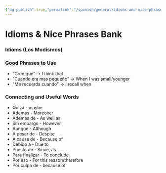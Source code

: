 ```yaml
---
{"dg-publish":true,"permalink":"/spanish/general/idioms-and-nice-phrases-bank/","dgHomeLink":true,"dgPassFrontmatter":false,"dgShowLocalGraph":true}
---
```


# Idioms & Nice Phrases Bank
### Idioms (Los Modismos)

### Good Phrases to Use
- "Creo que" → I think that
- "Cuando era mas pequeño" → When I was small/younger
- "Me recuerda cuando" → I recall when
### Connecting and Useful Words
- Quizá - maybe
- Ademas - Moreover
- Ademas de - As well as
- Sin embargo - However
- Aunque - Although
- A pesar de - Despite 
- A causa de - Because of
- Debido a - Due to
- Puesto de - Since, as
- Para finalizar - To conclude
- Por eso - For this reason/therefore
- Por culpa de - because of 